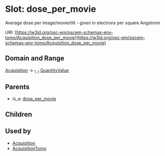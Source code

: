
# Slot: dose_per_movie

Average dose per image/movie/tilt - given in electrons per square Angstrom

URI: [https://w3id.org/osc-em/oscem-schemas-env-tomo/Acquisition_dose_per_movie](https://w3id.org/osc-em/oscem-schemas-env-tomo/Acquisition_dose_per_movie)


## Domain and Range

[Acquisition](Acquisition.md) &#8594;  <sub>1..1</sub> [QuantityValue](QuantityValue.md)

## Parents

 *  is_a: [dose_per_movie](dose_per_movie.md)

## Children


## Used by

 * [Acquisition](Acquisition.md)
 * [AcquisitionTomo](AcquisitionTomo.md)
